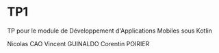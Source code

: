 # TP1

TP pour le module de Développement d'Applications Mobiles sous Kotlin

Nicolas CAO
Vincent GUINALDO
Corentin POIRIER

